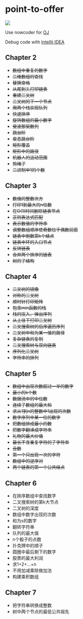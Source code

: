 # point-to-offer

![](https://img3.doubanio.com/lpic/s29413793.jpg)

Use nowcoder for [OJ](https://www.nowcoder.com/ta/coding-interviews)

Debug code with [Intellij IDEA](http://www.jetbrains.com/idea)

## Chapter 2

- ~~数组中重复的数字~~
- ~~二维数组的查找~~
- ~~替换空格~~
- ~~从尾到头打印链表~~
- ~~重建二叉树~~
- ~~二叉树的下一个节点~~
- ~~用两个栈实现队列~~
- ~~快速排序~~
- ~~旋转数组的最小数字~~
- ~~斐波那契数列~~
- ~~跳台阶~~
- ~~变态跳台阶~~
- ~~矩形覆盖~~
- ~~矩形中的路径~~
- ~~机器人的运动范围~~
- ~~剪绳子~~
- ~~二进制中1的个数~~

## Chapter 3

- ~~数值的整数次方~~
- ~~打印1到最大的n位数~~
- ~~在O(1)时间删除链表节点~~
- ~~正则表达式匹配~~
- ~~表示数值的字符串~~
- ~~调整数组顺序使奇数位于偶数前面~~
- ~~链表中倒数第k个结点~~
- ~~链表中环的入口节点~~
- ~~反转链表~~
- ~~合并两个排序的链表~~
- ~~树的子结构~~

## Chapter 4

- ~~二叉树的镜像~~
- ~~对称的二叉树~~
- ~~顺时针打印矩阵~~
- ~~包含min函数的栈~~
- ~~栈的压入、弹出序列~~
- ~~从上往下打印二叉树~~
- ~~二叉搜索树的后序遍历序列~~
- ~~二叉树中和为某一值的路径~~
- ~~复杂链表的复制~~
- ~~二叉搜索树与双向链表~~
- ~~序列化二叉树~~
- ~~字符串的排列~~

## Chapter 5

- ~~数组中出现次数超过一半的数字~~
- ~~最小的k个数~~
- ~~数据流中的中位数~~
- ~~连续子数组的最大和~~
- ~~求从1到n的整数中1出现的次数~~
- ~~数字序列中某一位的数字~~
- ~~把数组排成最小的数~~
- ~~把数字翻译成字符串~~
- ~~礼物的最大价值~~
- ~~最长不含重复字符的子字符串~~
- ~~丑数~~
- ~~第一个只出现一次的字符~~
- ~~数组中的逆序对~~
- ~~两个链表的第一个公共结点~~

## Chapter 6

- 在排序数组中查找数字
- 二叉搜索树的第k大节点
- 二叉树的深度
- 数组中数字出现的次数
- 和为s的数字
- 翻转字符串
- 队列的最大值
- n个骰子的点数
- 扑克牌中的顺子
- 圆圈中最后剩下的数字
- 股票的最大利润
- 求1+2+...+n
- 不用加减乘除做加法
- 构建乘积数组

## Chapter 7

- 把字符串转换成整数
- 树中两个节点的最低公共祖先